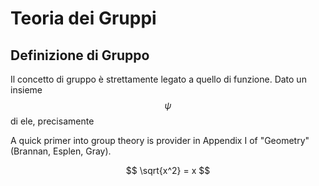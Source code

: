 # Teoria dei Gruppi

## Definizione di Gruppo
Il concetto di gruppo è strettamente legato a quello di funzione. Dato un insieme $$\psi$$ di ele, precisamente 

A quick primer into group theory is provider in Appendix I of "Geometry" (Brannan, Esplen, Gray). 

$$ \sqrt{x^2} = x $$  
<!--stackedit_data:
eyJoaXN0b3J5IjpbLTE4MTc4MzMxMDZdfQ==
-->